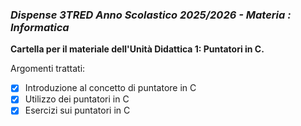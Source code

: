 ### *Dispense 3TRED Anno Scolastico 2025/2026 - Materia : Informatica*

**Cartella per il materiale dell'Unità Didattica 1: Puntatori in C.**

Argomenti trattati:
- [X] Introduzione al concetto di puntatore in C
- [X] Utilizzo dei puntatori in C
- [X] Esercizi sui puntatori in C